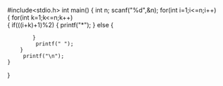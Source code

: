 #include<stdio.h>
int main()
{
	int n;
	scanf("%d",&n);
	for(int i=1;i<=n;i++)  
	{
		for(int k=1;k<=n;k++)  
		{
			if(((i+k)+1)%2)
			{
				printf("*");
			}
			else
			{
				
			}
		     printf(" ");	
		}
	     printf("\n");
	}
}
		  
